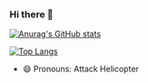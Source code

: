 ### Hi there 👋

[![Anurag's GitHub stats](https://github-readme-stats.vercel.app/api?username=Bismvrckz&count_private=true)](https://github.com/anuraghazra/github-readme-stats)

[![Top Langs](https://github-readme-stats.vercel.app/api/top-langs/?username=Bismvrckz&count_private=true)](https://github.com/anuraghazra/github-readme-stats)

- 😄 Pronouns: Attack Helicopter

<!--
- 🔭 I’m currently working on ...
- 🌱 I’m currently learning ...
- 👯 I’m looking to collaborate on ...
- 🤔 I’m looking for help with ...
- 💬 Ask me about ...
- 📫 How to reach me: ...
- 😄 Pronouns: ...
- ⚡ Fun fact: ...
-->
